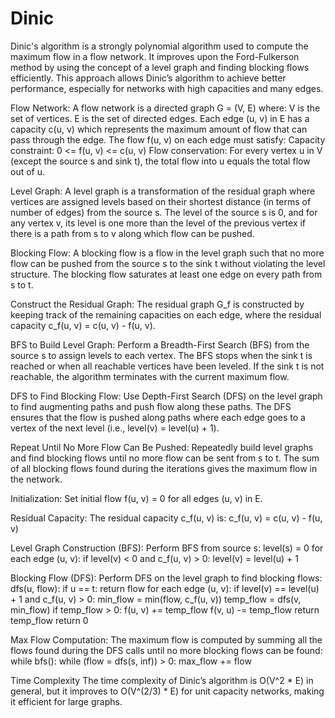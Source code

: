 # Dinic


Dinic's algorithm is a strongly polynomial algorithm used to compute the maximum flow in a flow network. It improves upon the Ford-Fulkerson method by using the concept of a level graph and finding blocking flows efficiently. This approach allows Dinic’s algorithm to achieve better performance, especially for networks with high capacities and many edges.


Flow Network:
A flow network is a directed graph G = (V, E) where:
V is the set of vertices.
E is the set of directed edges.
Each edge (u, v) in E has a capacity c(u, v) which represents the maximum amount of flow that can pass through the edge.
The flow f(u, v) on each edge must satisfy:
Capacity constraint: 0 <= f(u, v) <= c(u, v)
Flow conservation: For every vertex u in V (except the source s and sink t), the total flow into u equals the total flow out of u.

Level Graph:
A level graph is a transformation of the residual graph where vertices are assigned levels based on their shortest distance (in terms of number of edges) from the source s.
The level of the source s is 0, and for any vertex v, its level is one more than the level of the previous vertex if there is a path from s to v along which flow can be pushed.

Blocking Flow:
A blocking flow is a flow in the level graph such that no more flow can be pushed from the source s to the sink t without violating the level structure.
The blocking flow saturates at least one edge on every path from s to t.


Construct the Residual Graph:
The residual graph G_f is constructed by keeping track of the remaining capacities on each edge, where the residual capacity c_f(u, v) = c(u, v) - f(u, v).

BFS to Build Level Graph:
Perform a Breadth-First Search (BFS) from the source s to assign levels to each vertex.
The BFS stops when the sink t is reached or when all reachable vertices have been leveled.
If the sink t is not reachable, the algorithm terminates with the current maximum flow.

DFS to Find Blocking Flow:
Use Depth-First Search (DFS) on the level graph to find augmenting paths and push flow along these paths.
The DFS ensures that the flow is pushed along paths where each edge goes to a vertex of the next level (i.e., level(v) = level(u) + 1).

Repeat Until No More Flow Can Be Pushed:
Repeatedly build level graphs and find blocking flows until no more flow can be sent from s to t.
The sum of all blocking flows found during the iterations gives the maximum flow in the network.


Initialization:
Set initial flow f(u, v) = 0 for all edges (u, v) in E.

Residual Capacity:
The residual capacity c_f(u, v) is:
c_f(u, v) = c(u, v) - f(u, v)

Level Graph Construction (BFS):
Perform BFS from source s:
level(s) = 0
for each edge (u, v):
    if level(v) < 0 and c_f(u, v) > 0:
        level(v) = level(u) + 1
        
Blocking Flow (DFS):
Perform DFS on the level graph to find blocking flows:
dfs(u, flow):
    if u == t:
        return flow
    for each edge (u, v):
        if level(v) == level(u) + 1 and c_f(u, v) > 0:
            min_flow = min(flow, c_f(u, v))
            temp_flow = dfs(v, min_flow)
            if temp_flow > 0:
                f(u, v) += temp_flow
                f(v, u) -= temp_flow
                return temp_flow
    return 0
    
Max Flow Computation:
The maximum flow is computed by summing all the flows found during the DFS calls until no more blocking flows can be found:
while bfs():
    while (flow = dfs(s, inf)) > 0:
        max_flow += flow

        
Time Complexity
The time complexity of Dinic’s algorithm is O(V^2 * E) in general, but it improves to O(V^(2/3) * E) for unit capacity networks, making it efficient for large graphs.



